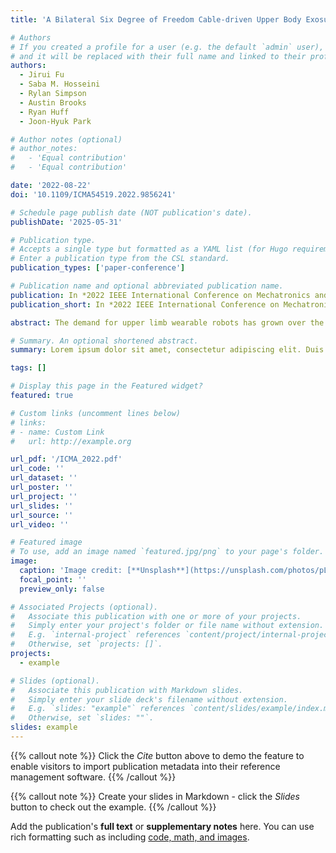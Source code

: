 ```yaml
---
title: 'A Bilateral Six Degree of Freedom Cable-driven Upper Body Exosuit'

# Authors
# If you created a profile for a user (e.g. the default `admin` user), write the username (folder name) here
# and it will be replaced with their full name and linked to their profile.
authors:
  - Jirui Fu
  - Saba M. Hosseini
  - Rylan Simpson
  - Austin Brooks
  - Ryan Huff
  - Joon-Hyuk Park

# Author notes (optional)
# author_notes:
#   - 'Equal contribution'
#   - 'Equal contribution'

date: '2022-08-22'
doi: '10.1109/ICMA54519.2022.9856241'

# Schedule page publish date (NOT publication's date).
publishDate: '2025-05-31'

# Publication type.
# Accepts a single type but formatted as a YAML list (for Hugo requirements).
# Enter a publication type from the CSL standard.
publication_types: ['paper-conference']

# Publication name and optional abbreviated publication name.
publication: In *2022 IEEE International Conference on Mechatronics and Automation*
publication_short: In *2022 IEEE International Conference on Mechatronics and Automation*

abstract: The demand for upper limb wearable robots has grown over the past decades across various fields for rehabilitative and assistive applications. While many of this kind have been developed and used in various applications, very few can achieve bimanual task assistance with multiple controlled degrees of freedom (DOF). A bilateral 6-DOF Cable-driven Upper Body Exosuit (CUBE) is presented in this work, designed to aid bimanual tasks via Bowden cable interface to transmit power from actuators placed on the torso to the cuffs on the upper and lower arms. Inertial measurement units (IMUs) and tension sensors are integrated to track the joint angles and cable tension, respectively, to control the position or force exerted through the suit. A preliminary evaluation was performed to assess how CUBE affects the user’s effort and performance during bimanual tasks. The results show a reduction in muscle activation from anterior deltoid, medial deltoid, and biceps femoris on both left and right body sides. The benefits of the current design are limited, and the controllers implemented are very basic and low level only, which must be further improved to promote efficient and robust human-robot interactions. Leveraging the current CUBE architecture, our next step is to realize more adaptive and optimal control schemes such as myoelectric and reinforcement learning controls.

# Summary. An optional shortened abstract.
summary: Lorem ipsum dolor sit amet, consectetur adipiscing elit. Duis posuere tellus ac convallis placerat. Proin tincidunt magna sed ex sollicitudin condimentum.

tags: []

# Display this page in the Featured widget?
featured: true

# Custom links (uncomment lines below)
# links:
# - name: Custom Link
#   url: http://example.org

url_pdf: '/ICMA_2022.pdf'
url_code: ''
url_dataset: ''
url_poster: ''
url_project: ''
url_slides: ''
url_source: ''
url_video: ''

# Featured image
# To use, add an image named `featured.jpg/png` to your page's folder.
image:
  caption: 'Image credit: [**Unsplash**](https://unsplash.com/photos/pLCdAaMFLTE)'
  focal_point: ''
  preview_only: false

# Associated Projects (optional).
#   Associate this publication with one or more of your projects.
#   Simply enter your project's folder or file name without extension.
#   E.g. `internal-project` references `content/project/internal-project/index.md`.
#   Otherwise, set `projects: []`.
projects:
  - example

# Slides (optional).
#   Associate this publication with Markdown slides.
#   Simply enter your slide deck's filename without extension.
#   E.g. `slides: "example"` references `content/slides/example/index.md`.
#   Otherwise, set `slides: ""`.
slides: example
---
```


{{% callout note %}}
Click the _Cite_ button above to demo the feature to enable visitors to import publication metadata into their reference management software.
{{% /callout %}}

{{% callout note %}}
Create your slides in Markdown - click the _Slides_ button to check out the example.
{{% /callout %}}

Add the publication's **full text** or **supplementary notes** here. You can use rich formatting such as including [code, math, and images](https://docs.hugoblox.com/content/writing-markdown-latex/).
